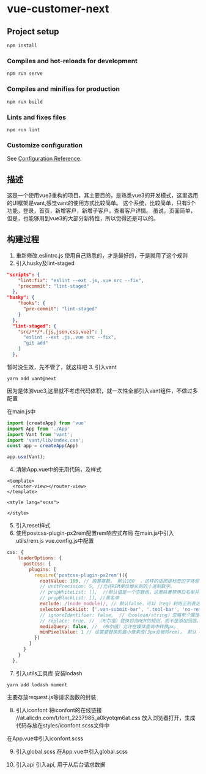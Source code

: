 # vue-customer-next

## Project setup
```
npm install
```

### Compiles and hot-reloads for development
```
npm run serve
```

### Compiles and minifies for production
```
npm run build
```

### Lints and fixes files
```
npm run lint
```

### Customize configuration
See [Configuration Reference](https://cli.vuejs.org/config/).

## 描述
这是一个使用vue3重构的项目，其主要目的，是熟悉vue3的开发模式，这里选用的UI框架是vant,感觉vant的使用方式比较简单。
这个系统，比较简单，只有5个功能，登录，首页，新增客户，新增子客户，查看客户详情。
虽说，页面简单，但是，也能够用到vue3的大部分新特性，所以觉得还是可以的。

## 构建过程
1. 重新修改.eslintrc.js
使用自己熟悉的，才是最好的，于是就用了这个规则
2. 引入husky及lint-staged
```json
"scripts": {
    "lint:fix": "eslint --ext .js,.vue src --fix",
    "precommit": "lint-staged"
  },
"husky": {
    "hooks": {
      "pre-commit": "lint-staged"
    }
  },
  "lint-staged": {
    "src/**/*.{js,json,css,vue}": [
      "eslint --ext .js,.vue src --fix",
      "git add"
    ]
  },
```
暂时没生效，先不管了，就这样吧
3. 引入vant
```
yarn add vant@next
```
因为是体验vue3,这里就不考虑代码体积，就一次性全部引入vant组件，不做过多配置

在main.js中
```js
import {createApp} from 'vue'
import App from './App'
import Vant from 'vant';
import 'vant/lib/index.css';
const app = createApp(App)

app.use(Vant);
```
4. 清除App.vue中的无用代码，及样式
```vue
<template>
  <router-view></router-view>
</template>

<style lang="scss">

</style>
```
5. 引入reset样式
6. 使用postcss-plugin-px2rem配置rem响应式布局
在main.js中引入utils/rem.js
vue.config.js中配置
```js
css: {
    loaderOptions: {
      postcss: {
        plugins: [
          require('postcss-plugin-px2rem')({
            rootValue: 100, // 换算基数， 默认100  ，这样的话把根标签的字体规定为1rem为50px,这样就可以从设计稿上量出多少个px直接在代码中写多上px了。 设计稿是width: 750px
            // unitPrecision: 5, //允许REM单位增长到的十进制数字。
            // propWhiteList: [],  //默认值是一个空数组，这意味着禁用白名单并启用所有属性。
            // propBlackList: [], //黑名单
            exclude: /(node_module)/, // 默认false，可以（reg）利用正则表达式排除某些文件夹的方法，例如/(node_module)/ 。如果想把前端UI框架内的px也转换成rem，请把此属性设为默认值
            selectorBlackList: ['.van-submit-bar', '.tool-bar', 'no-rem', '.check-report-btn'], // 要忽略并保留为px的选择器
            // ignoreIdentifier: false,  //（boolean/string）忽略单个属性的方法，启用ignoreidentifier后，replace将自动设置为true。
            // replace: true, // （布尔值）替换包含REM的规则，而不是添加回退。
            mediaQuery: false, // （布尔值）允许在媒体查询中转换px。
            minPixelValue: 1 // 设置要替换的最小像素值(3px会被转rem)。 默认 0
          })
        ]
      }
    }
  },
```
7. 引入utils工具库
安装lodash
```
yarn add lodash moment
```
主要存放request.js等请求函数的封装

8. 引入iconfont
将iconfont的在线链接 //at.alicdn.com/t/font_2237985_a0kyotqm6at.css 放入浏览器打开，生成代码存放在styles/iconfont.scss文件中

在App.vue中引入iconfont.scss

9. 引入global.scss
在App.vue中引入global.scss

9. 引入api
引入api, 用于从后台请求数据


